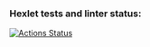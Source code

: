 ### Hexlet tests and linter status:
[![Actions Status](https://github.com/FrizzGav/frontend-project-44/workflows/hexlet-check/badge.svg)](https://github.com/FrizzGav/frontend-project-44/actions)